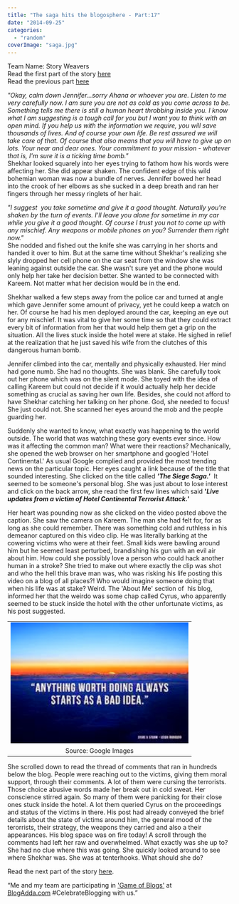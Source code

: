 ```yaml
---
title: "The saga hits the blogosphere - Part:17"
date: "2014-09-25"
categories: 
  - "random"
coverImage: "saga.jpg"
---
```


Team Name: Story Weavers  
Read the first part of the story [here](http://simardeep88.blogspot.in/2014/09/game-of-blogs-story-weavers.html)  
Read the previous part [here](http://chinkysinghal.blogspot.in/2014/09/doing-right-thing-game-of-blogs-part-16.html)  
  
_"Okay, calm down Jennifer...sorry Ahana or whoever you are. Listen to me very carefully now. I am sure you are not as cold as you come across to be. Something tells me there is still a human heart throbbing inside you. I know what I am suggesting is a tough call for you but I want you to think with an open mind. If you help us with the information we require, you will save thousands of lives. And of course your own life. Be rest assured we will take care of that. Of course that also means that you will have to give up on lots. Your near and dear ones. Your commitment to your mission - whatever that is, I'm sure it is a ticking time bomb."_  
Shekhar looked squarely into her eyes trying to fathom how his words were affecting her. She did appear shaken. The confident edge of this wild bohemian woman was now a bundle of nerves. Jennifer bowed her head into the crook of her elbows as she sucked in a deep breath and ran her fingers through her messy ringlets of her hair.  
  
_"I suggest  you take sometime and give it a good thought. Naturally you're shaken by the turn of events. I'll leave you alone for sometime in my car while you give it a good thought. Of course I trust you not to come up with any mischief. Any weapons or mobile phones on you? Surrender them right now."_  
She nodded and fished out the knife she was carrying in her shorts and handed it over to him. But at the same time without Shekhar's realizing she slyly dropped her cell phone on the car seat from the window she was leaning against outside the car. She wasn't sure yet and the phone would only help her take her decision better. She wanted to be connected with Kareem. Not matter what her decision would be in the end.  
  
Shekhar walked a few steps away from the police car and turned at angle which gave Jennifer some amount of privacy, yet he could keep a watch on her. Of course he had his men deployed around the car, keeping an eye out for any mischief. It was vital to give her some time so that they could extract every bit of information from her that would help them get a grip on the situation. All the lives stuck inside the hotel were at stake. He sighed in relief at the realization that he just saved his wife from the clutches of this dangerous human bomb.  
  
Jennifer climbed into the car, mentally and physically exhausted. Her mind had gone numb. She had no thoughts. She was blank. She carefully took out her phone which was on the silent mode. She toyed with the idea of calling Kareem but could not decide if it would actually help her decide something as crucial as saving her own life. Besides, she could not afford to have Shekhar catching her talking on her phone. God, she needed to focus! She just could not. She scanned her eyes around the mob and the people guarding her.  
  
Suddenly she wanted to know, what exactly was happening to the world outside. The world that was watching these gory events ever since. How was it affecting the common man? What were their reactions? Mechanically, she opened the web browser on her smartphone and googled 'Hotel Continental.' As usual Google complied and provided the most trending news on the particular topic. Her eyes caught a link because of the title that sounded interesting. She clicked on the title called _**'The Siege Saga.'**_  It seemed to be someone's personal blog. She was just about to lose interest and click on the back arrow, she read the first few lines which said **'**_**Live updates from a victim of Hotel Continental Terrorist Attack.'**_  
  

Her heart was pounding now as she clicked on the video posted above the caption. She saw the camera on Kareem. The man she had felt for, for as long as she could remember. There was something cold and ruthless in his demeanor captured on this video clip. He was literally barking at the cowering victims who were at their feet. Small kids were bawling around him but he seemed least perturbed, brandishing his gun with an evil air about him. How could she possibly love a person who could hack another human in a stroke? She tried to make out where exactly the clip was shot and who the hell this brave man was, who was risking his life posting this video on a blog of all places?! Who would imagine someone doing that when his life was at stake? Weird. The 'About Me' section of  his blog, informed her that the weirdo was some chap called Cyrus, who apparently seemed to be stuck inside the hotel with the other unfortunate victims, as his post suggested.  
  

<table align="center" cellpadding="0" cellspacing="0" class="tr-caption-container" style="margin-left: auto; margin-right: auto; text-align: center;"><tbody><tr><td style="text-align: center;"><a href="http://ifsbutsandsetcs.com/wp-content/uploads/2014/09/saga.jpg" imageanchor="1" style="margin-left: auto; margin-right: auto;"><img border="0" src="images/saga.jpg" height="271" width="400"></a></td></tr><tr><td class="tr-caption" style="text-align: center;">Source: Google Images</td></tr></tbody></table>

She scrolled down to read the thread of comments that ran in hundreds below the blog. People were reaching out to the victims, giving them moral support, through their comments. A lot of them were cursing the terrorists. Those choice abusive words made her break out in cold sweat. Her conscience stirred again. So many of them were panicking for their close ones stuck inside the hotel. A lot them queried Cyrus on the proceedings and status of the victims in there. His post had already conveyed the brief details about the state of victims around him, the general mood of the terorrists, their strategy, the weapons they carried and also a their appearances. His blog space was on fire today! A scroll through the comments had left her raw and overwhelmed. What exactly was she up to? She had no clue where this was going. She quickly looked around to see where Shekhar was. She was at tenterhooks. What should she do?  
  
Read the next part of the story [here](http://amjillofalltrades.blogspot.in/2014/09/game-of-blogs-story-weavers-part-18.html?m=1).  
  
  
“Me and my team are participating in ['Game of Blogs'](http://blog.blogadda.com/2014/09/11/game-of-blogs-celebrate-blogging-india) at [BlogAdda.com](http://www.blogadda.com/) #CelebrateBlogging with us.”
